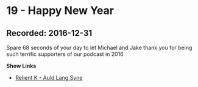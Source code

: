# 19 - Happy New Year

## Recorded: 2016-12-31

Spare 68 seconds of your day to let Michael and Jake thank you for being such terrific supporters of our podcast in 2016

**Show Links**

* [Relient K - Auld Lang Syne](https://www.youtube.com/watch?v=4E5fw9aFSCM)
